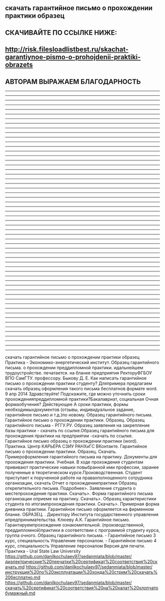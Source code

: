 скачать гарантийное письмо о прохождении практики образец
--------------------------------------------------
СКАЧИВАЙТЕ ПО ССЫЛКЕ НИЖЕ:
--------------------------------------------------
http://risk.filesloadlistbest.ru/skachat-garantiynoe-pismo-o-prohojdenii-praktiki-obrazets
--------------------------------------------------
АВТОРАМ ВЫРАЖАЕМ БЛАГОДАРНОСТЬ
--------------------------------------------------
--------------------------------------------------
--------------------------------------------------
--------------------------------------------------
--------------------------------------------------
--------------------------------------------------
--------------------------------------------------
--------------------------------------------------
--------------------------------------------------
--------------------------------------------------
--------------------------------------------------
--------------------------------------------------
--------------------------------------------------
--------------------------------------------------
--------------------------------------------------
--------------------------------------------------
--------------------------------------------------
--------------------------------------------------
--------------------------------------------------
--------------------------------------------------
--------------------------------------------------
--------------------------------------------------
--------------------------------------------------
--------------------------------------------------
--------------------------------------------------
--------------------------------------------------
--------------------------------------------------
--------------------------------------------------
--------------------------------------------------
--------------------------------------------------
--------------------------------------------------
--------------------------------------------------
--------------------------------------------------
--------------------------------------------------
--------------------------------------------------
--------------------------------------------------
--------------------------------------------------
--------------------------------------------------
--------------------------------------------------
--------------------------------------------------
--------------------------------------------------
--------------------------------------------------
--------------------------------------------------
--------------------------------------------------
--------------------------------------------------
--------------------------------------------------
--------------------------------------------------
--------------------------------------------------
--------------------------------------------------
--------------------------------------------------
--------------------------------------------------
--------------------------------------------------
--------------------------------------------------
--------------------------------------------------
--------------------------------------------------
--------------------------------------------------
--------------------------------------------------
--------------------------------------------------
скачать гарантийное письмо о прохождении практики образец Практика - Экономико-энергетический институт. Образец гарантийного письма. о прохождении преддипломной практики. идальнейшем трудоустройстве. печатается. на бланке предприятия РекторуФГБОУ ВПО СамГТУ. профессору. Быкову Д. Е. Как написать гарантийное письмо о прохождении практики студенту? Дляпримера предлагаем скачать образец оформления такого письма бесплатнов формате word. 9 апр 2014  Здравствуйте! Подскажите, где можно уточнить сроки прохожденияпреддипломной практики?Бакалавриат, социальная  Очная формаобучения? Действующее  А сроки практики, формы необходимыхдокументов (отзывы, индивидуальное задание, гарантийное письмо и т.д.)по новому. Образец гарантийного письма. Гарантийное письмо о прохождении практики. Образец. Образец гарантийного письма - РГГУ.РУ. Образец заявления на закрепление базы практики - скачать по ссылке.Образец гарантийного письма для прохождения практики на предприятии -скачать по ссылке. Гарантийное письмо образец о прохождении практики (word). Практика.  Центр КАРЬЕРА СЗИУ РАНХиГС  ВКонтакте. Гарантийное письмо о прохождении практики. Образец. Скачать. Примероформления гарантийного письма на практику. Документы для прохождения практики. Учебная. В ходе прохождения студентам прививают практические навыки повыбранной ими профессии, заранее полученные в теоретическом курсе.Производственная. Студент приступает к порученной работе на правахполноценного сотрудника организации,  скачать  Отчет о прохождениипрактики
Образец открепительного письма. Подробнее>. Заявление студента о местепрохождения практики. Скачать>. Форма гарантийного письма организации оприеме на практику. Скачать>. Образец характеристики студента по итогампрохождения практики. Скачать>. Примерная форма дневника практики. Гарантийное письмо оформляется на фирменном бланке. ОБРАЗЕЦ. . Директору Института государственного управления ипредпринимательства. Клюеву А.К. Гарантийное письмо. Гарантируемпрохождение ознакомительной. (производственной, преддипломной)практики в соответствии с программой студенту  курса, группа очного. Образец гарантийного письма. - Гарантийное письмо 3 курс, специальность Управление персоналом. - Гарантийное письмо 4 курс, специальность Управление персоналом  Версия для печати. Практика - Ural State Law University
https://github.com/danilkochulaev97/sedanmiata/blob/master/диэлектрические%20перчатки%20сертификат%20соответствия%20скачать.md
https://github.com/danilkochulaev97/sedanmiata/blob/master/инструкция%20по%20эксплуатации%20хонда%20стрим%20скачать%20бесплатно.md
https://github.com/danilkochulaev97/sedanmiata/blob/master/скачать%20сертификат%20соответствия%20на%20халат%20хлопчатобумажный.md